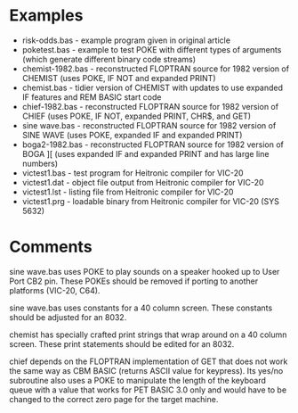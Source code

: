 # Examples
  * risk-odds.bas - example program given in original article
  * poketest.bas - example to test POKE with different types of arguments (which generate different binary code streams)
  * chemist-1982.bas - reconstructed FLOPTRAN source for 1982 version of CHEMIST (uses POKE, IF NOT and expanded PRINT)
  * chemist.bas - tidier version of CHEMIST with updates to use expanded IF features and REM BASIC start code
  * chief-1982.bas - reconstructed FLOPTRAN source for 1982 version of CHIEF (uses POKE, IF NOT, expanded PRINT, CHR$, and GET)
  * sine wave.bas - reconstructed FLOPTRAN source for 1982 version of SINE WAVE (uses POKE, expanded IF and expanded PRINT)
  * boga2-1982.bas - reconstructed FLOPTRAN source for 1982 version of BOGA ][ (uses expanded IF and expanded PRINT and has large line numbers)
  * victest1.bas - test program for Heitronic compiler for VIC-20
  * victest1.dat - object file output from Heitronic compiler for VIC-20
  * victest1.lst - listing file from Heitronic compiler for VIC-20
  * victest1.prg - loadable binary from Heitronic compiler for VIC-20 (SYS 5632)

# Comments

sine wave.bas uses POKE to play sounds on a speaker hooked up to User Port CB2 pin.  These POKEs should be removed if porting to another platforms (VIC-20, C64).

sine wave.bas uses constants for a 40 column screen.  These constants should be adjusted for an 8032.

chemist has specially crafted print strings that wrap around on a 40 column screen.  These print statements should be edited for an 8032. 

chief depends on the FLOPTRAN implementation of GET that does not work the same way as CBM BASIC (returns ASCII value for keypress).  Its yes/no subroutine also uses a POKE to manipulate the length of the keyboard queue with a value that works for PET BASIC 3.0 only and would have to be changed to the correct zero page for the target machine.
